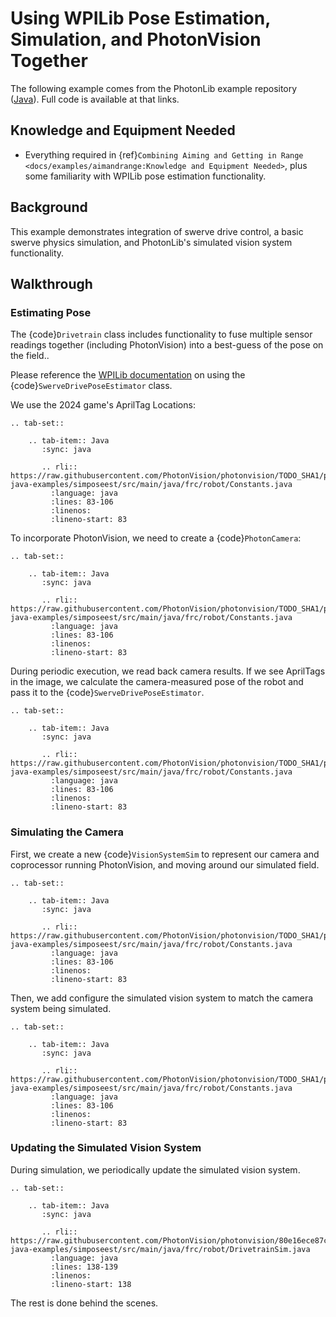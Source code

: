 # Using WPILib Pose Estimation, Simulation, and PhotonVision Together

The following example comes from the PhotonLib example repository ([Java](https://github.com/PhotonVision/photonvision/tree/master/photonlib-java-examples/)).  Full code is available at that links.

## Knowledge and Equipment Needed

- Everything required in {ref}`Combining Aiming and Getting in Range <docs/examples/aimandrange:Knowledge and Equipment Needed>`, plus some familiarity with WPILib pose estimation functionality.

## Background

This example demonstrates integration of swerve drive control, a basic swerve physics simulation, and PhotonLib's simulated vision system functionality.

## Walkthrough

### Estimating Pose

The {code}`Drivetrain` class includes functionality to fuse multiple sensor readings together (including PhotonVision) into a best-guess of the pose on the field..

Please reference the [WPILib documentation](https://docs.wpilib.org/en/stable/docs/software/advanced-controls/state-space/state-space-pose_state-estimators.html) on using the {code}`SwerveDrivePoseEstimator` class.

We use the 2024 game's AprilTag Locations:

```{eval-rst}
.. tab-set::

    .. tab-item:: Java
       :sync: java

       .. rli:: https://raw.githubusercontent.com/PhotonVision/photonvision/TODO_SHA1/photonlib-java-examples/simposeest/src/main/java/frc/robot/Constants.java
         :language: java
         :lines: 83-106
         :linenos:
         :lineno-start: 83

```

To incorporate PhotonVision, we need to create a {code}`PhotonCamera`:


```{eval-rst}
.. tab-set::

    .. tab-item:: Java
       :sync: java

       .. rli:: https://raw.githubusercontent.com/PhotonVision/photonvision/TODO_SHA1/photonlib-java-examples/simposeest/src/main/java/frc/robot/Constants.java
         :language: java
         :lines: 83-106
         :linenos:
         :lineno-start: 83

```

During periodic execution, we read back camera results. If we see AprilTags in the image, we calculate the camera-measured pose of the robot and pass it to the {code}`SwerveDrivePoseEstimator`.

```{eval-rst}
.. tab-set::

    .. tab-item:: Java
       :sync: java

       .. rli:: https://raw.githubusercontent.com/PhotonVision/photonvision/TODO_SHA1/photonlib-java-examples/simposeest/src/main/java/frc/robot/Constants.java
         :language: java
         :lines: 83-106
         :linenos:
         :lineno-start: 83

```

### Simulating the Camera

First, we create a new {code}`VisionSystemSim` to represent our camera and coprocessor running PhotonVision, and moving around our simulated field.

```{eval-rst}
.. tab-set::

    .. tab-item:: Java
       :sync: java

       .. rli:: https://raw.githubusercontent.com/PhotonVision/photonvision/TODO_SHA1/photonlib-java-examples/simposeest/src/main/java/frc/robot/Constants.java
         :language: java
         :lines: 83-106
         :linenos:
         :lineno-start: 83

```

Then, we add configure the simulated vision system to match the camera system being simulated.

```{eval-rst}
.. tab-set::

    .. tab-item:: Java
       :sync: java

       .. rli:: https://raw.githubusercontent.com/PhotonVision/photonvision/TODO_SHA1/photonlib-java-examples/simposeest/src/main/java/frc/robot/Constants.java
         :language: java
         :lines: 83-106
         :linenos:
         :lineno-start: 83

```


### Updating the Simulated Vision System

During simulation, we periodically update the simulated vision system.

```{eval-rst}
.. tab-set::

    .. tab-item:: Java
       :sync: java

       .. rli:: https://raw.githubusercontent.com/PhotonVision/photonvision/80e16ece87c735e30755dea271a56a2ce217b588/photonlib-java-examples/simposeest/src/main/java/frc/robot/DrivetrainSim.java
         :language: java
         :lines: 138-139
         :linenos:
         :lineno-start: 138

```

The rest is done behind the scenes.
